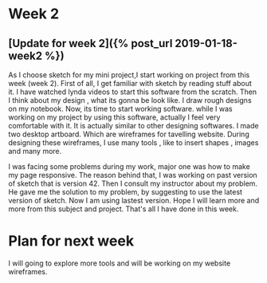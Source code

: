 # Week 2
## [Update for week 2]({% post_url 2019-01-18-week2 %})
As I choose sketch for my mini project,I start working on project from this week (week 2). First of all, I get familiar with
sketch by reading stuff about it. I have watched lynda videos to start this software from the scratch. Then I think about my 
design , what its gonna be look like. I draw rough designs on my notebook. Now, its time to start working software. while I was working
on my project by using this software, actually I feel very comfortable with it. It is actually similar to other designing 
softwares. I made two desktop artboard. Which are wireframes for tavelling website. During designing these wireframes, I use
many tools , like to insert shapes , images and many more. 

I was facing some problems during my work, major one was how to make my page responsive. The reason behind that, I was working 
on past version of sketch that is version 42. Then I consult my instructor about my problem. He gave me the solution to my 
problem, by suggesting to use the latest version of sketch. Now I am using lastest version. Hope I will learn more and more from 
this subject and  project. That's all I have done in this week.

# Plan for next week 
I will going to explore more tools and will be working on my website wireframes.

